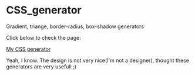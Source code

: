 # CSS_generator
Gradient, triange, border-radius, box-shadow generators

Click below to check the page:

[My CSS generator](https://mariazakharova0805.github.io/CSS_generator/)

Yeah, I know. The design is not very nice(I'm not a designer), thought these generators are very usefull ;)
